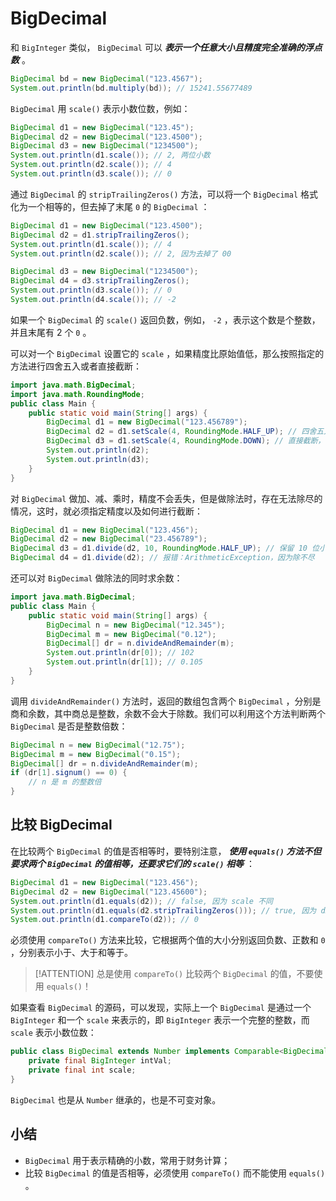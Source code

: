 # **BigDecimal**


和 `BigInteger` 类似， `BigDecimal` 可以 ***表示一个任意大小且精度完全准确的浮点数*** 。


```java
BigDecimal bd = new BigDecimal("123.4567");
System.out.println(bd.multiply(bd)); // 15241.55677489
```

`BigDecimal` 用 `scale()` 表示小数位数，例如：

```java
BigDecimal d1 = new BigDecimal("123.45");
BigDecimal d2 = new BigDecimal("123.4500");
BigDecimal d3 = new BigDecimal("1234500");
System.out.println(d1.scale()); // 2, 两位小数
System.out.println(d2.scale()); // 4
System.out.println(d3.scale()); // 0
```


通过 `BigDecimal` 的 `stripTrailingZeros()` 方法，可以将一个 `BigDecimal` 格式化为一个相等的，但去掉了末尾 `0` 的 `BigDecimal` ：


```java
BigDecimal d1 = new BigDecimal("123.4500");
BigDecimal d2 = d1.stripTrailingZeros();
System.out.println(d1.scale()); // 4
System.out.println(d2.scale()); // 2, 因为去掉了 00

BigDecimal d3 = new BigDecimal("1234500");
BigDecimal d4 = d3.stripTrailingZeros();
System.out.println(d3.scale()); // 0
System.out.println(d4.scale()); // -2
```


如果一个 `BigDecimal` 的 `scale()` 返回负数，例如， `-2` ，表示这个数是个整数，并且末尾有 2 个 `0` 。

可以对一个 `BigDecimal` 设置它的 `scale` ，如果精度比原始值低，那么按照指定的方法进行四舍五入或者直接截断：


```java
import java.math.BigDecimal;
import java.math.RoundingMode;
public class Main {
    public static void main(String[] args) {
        BigDecimal d1 = new BigDecimal("123.456789");
        BigDecimal d2 = d1.setScale(4, RoundingMode.HALF_UP); // 四舍五入，123.4568
        BigDecimal d3 = d1.setScale(4, RoundingMode.DOWN); // 直接截断，123.4567
        System.out.println(d2);
        System.out.println(d3);
    }
}
```


对 `BigDecimal` 做加、减、乘时，精度不会丢失，但是做除法时，存在无法除尽的情况，这时，就必须指定精度以及如何进行截断：


```java
BigDecimal d1 = new BigDecimal("123.456");
BigDecimal d2 = new BigDecimal("23.456789");
BigDecimal d3 = d1.divide(d2, 10, RoundingMode.HALF_UP); // 保留 10 位小数并四舍五入
BigDecimal d4 = d1.divide(d2); // 报错：ArithmeticException，因为除不尽
```

还可以对 `BigDecimal` 做除法的同时求余数：


```java
import java.math.BigDecimal;
public class Main {
    public static void main(String[] args) {
        BigDecimal n = new BigDecimal("12.345");
        BigDecimal m = new BigDecimal("0.12");
        BigDecimal[] dr = n.divideAndRemainder(m);
        System.out.println(dr[0]); // 102
        System.out.println(dr[1]); // 0.105
    }
}
```


调用 `divideAndRemainder()` 方法时，返回的数组包含两个 `BigDecimal` ，分别是商和余数，其中商总是整数，余数不会大于除数。我们可以利用这个方法判断两个 `BigDecimal` 是否是整数倍数：

```java
BigDecimal n = new BigDecimal("12.75");
BigDecimal m = new BigDecimal("0.15");
BigDecimal[] dr = n.divideAndRemainder(m);
if (dr[1].signum() == 0) {
    // n 是 m 的整数倍
}
```


## 比较 BigDecimal


在比较两个 `BigDecimal` 的值是否相等时，要特别注意， ***使用 `equals()` 方法不但要求两个 `BigDecimal` 的值相等，还要求它们的 `scale()` 相等*** ：

```java
BigDecimal d1 = new BigDecimal("123.456");
BigDecimal d2 = new BigDecimal("123.45600");
System.out.println(d1.equals(d2)); // false, 因为 scale 不同
System.out.println(d1.equals(d2.stripTrailingZeros())); // true, 因为 d2 去除尾部 0 后 scale 变为 2
System.out.println(d1.compareTo(d2)); // 0
```


必须使用 `compareTo()` 方法来比较，它根据两个值的大小分别返回负数、正数和 `0` ，分别表示小于、大于和等于。

> [!ATTENTION]
> 总是使用 `compareTo()` 比较两个 `BigDecimal` 的值，不要使用 `equals()`！


如果查看 `BigDecimal` 的源码，可以发现，实际上一个 `BigDecimal` 是通过一个 `BigInteger` 和一个 `scale` 来表示的，即 `BigInteger` 表示一个完整的整数，而 `scale` 表示小数位数：

```java
public class BigDecimal extends Number implements Comparable<BigDecimal> {
    private final BigInteger intVal;
    private final int scale;
}
```

`BigDecimal` 也是从 `Number` 继承的，也是不可变对象。

## 小结

- `BigDecimal` 用于表示精确的小数，常用于财务计算；
- 比较 `BigDecimal` 的值是否相等，必须使用 `compareTo()` 而不能使用 `equals()` 。

